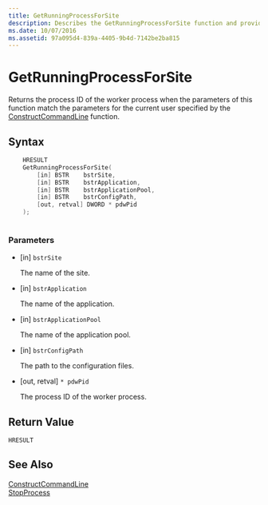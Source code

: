 ```yaml
---
title: GetRunningProcessForSite
description: Describes the GetRunningProcessForSite function and provides the function's syntax, parameters, and return value.
ms.date: 10/07/2016
ms.assetid: 97a095d4-839a-4405-9b4d-7142be2ba815
---
```

# GetRunningProcessForSite
Returns the process ID of the worker process when the parameters of this function match the parameters for the current user specified by the [ConstructCommandLine](../../extensions/express-api-reference/constructcommandline.md) function.  
  
## Syntax  
  
```cpp  
    HRESULT  
    GetRunningProcessForSite(   
        [in] BSTR    bstrSite,   
        [in] BSTR    bstrApplication,   
        [in] BSTR    bstrApplicationPool,   
        [in] BSTR    bstrConfigPath,   
        [out, retval] DWORD * pdwPid  
    );  
  
```  
  
### Parameters  
  
- [in] `bstrSite`  
  
     The name of the site.  
  
- [in] `bstrApplication`  
  
     The name of the application.  
  
- [in] `bstrApplicationPool`  
  
     The name of the application pool.  
  
- [in] `bstrConfigPath`  
  
     The path to the configuration files.  
  
- [out, retval] `* pdwPid`  
  
     The process ID of the worker process.  
  
## Return Value  
 `HRESULT`  
  
## See Also  
 [ConstructCommandLine](../../extensions/express-api-reference/constructcommandline.md)   
 [StopProcess](../../extensions/express-api-reference/stopprocess.md)

